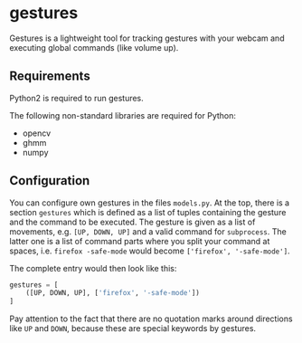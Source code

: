 gestures
========

Gestures is a lightweight tool for tracking gestures with your webcam and 
executing global commands (like volume up).


Requirements
------------
Python2 is required to run gestures.

The following non-standard libraries are required for Python:
- opencv
- ghmm
- numpy

Configuration
-------------
You can configure own gestures in the files `models.py`.
At the top, there is a section `gestures` which is defined as a list of
tuples containing the gesture and the command to be executed. The gesture
is given as a list of movements, e.g. `[UP, DOWN, UP]` and a valid
command for `subprocess`. The latter one is a list of command parts where
you split your command at spaces, i.e. `firefox -safe-mode` would become
`['firefox', '-safe-mode']`.

The complete entry would then look like this:

```python
gestures = [
    ([UP, DOWN, UP], ['firefox', '-safe-mode'])
]
```

Pay attention to the fact that there are no quotation marks around directions
like `UP` and `DOWN`, because these are special keywords by gestures.

